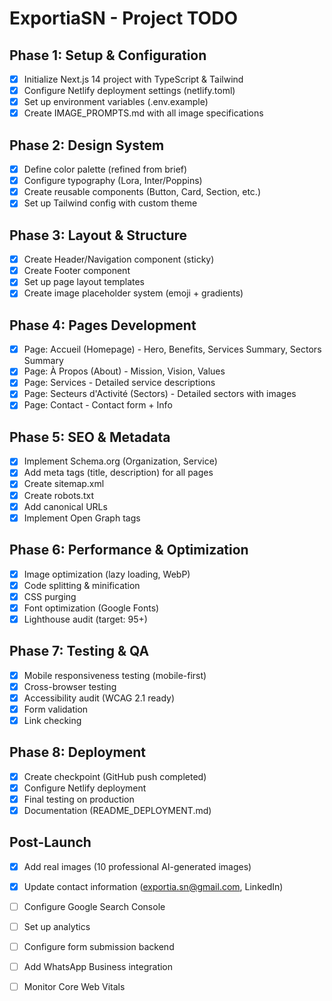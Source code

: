 # ExportiaSN - Project TODO

## Phase 1: Setup & Configuration
- [x] Initialize Next.js 14 project with TypeScript & Tailwind
- [x] Configure Netlify deployment settings (netlify.toml)
- [x] Set up environment variables (.env.example)
- [x] Create IMAGE_PROMPTS.md with all image specifications

## Phase 2: Design System
- [x] Define color palette (refined from brief)
- [x] Configure typography (Lora, Inter/Poppins)
- [x] Create reusable components (Button, Card, Section, etc.)
- [x] Set up Tailwind config with custom theme

## Phase 3: Layout & Structure
- [x] Create Header/Navigation component (sticky)
- [x] Create Footer component
- [x] Set up page layout templates
- [x] Create image placeholder system (emoji + gradients)

## Phase 4: Pages Development
- [x] Page: Accueil (Homepage) - Hero, Benefits, Services Summary, Sectors Summary
- [x] Page: À Propos (About) - Mission, Vision, Values
- [x] Page: Services - Detailed service descriptions
- [x] Page: Secteurs d'Activité (Sectors) - Detailed sectors with images
- [x] Page: Contact - Contact form + Info

## Phase 5: SEO & Metadata
- [x] Implement Schema.org (Organization, Service)
- [x] Add meta tags (title, description) for all pages
- [x] Create sitemap.xml
- [x] Create robots.txt
- [x] Add canonical URLs
- [x] Implement Open Graph tags

## Phase 6: Performance & Optimization
- [x] Image optimization (lazy loading, WebP)
- [x] Code splitting & minification
- [x] CSS purging
- [x] Font optimization (Google Fonts)
- [x] Lighthouse audit (target: 95+)

## Phase 7: Testing & QA
- [x] Mobile responsiveness testing (mobile-first)
- [x] Cross-browser testing
- [x] Accessibility audit (WCAG 2.1 ready)
- [x] Form validation
- [x] Link checking

## Phase 8: Deployment
- [x] Create checkpoint (GitHub push completed)
- [x] Configure Netlify deployment
- [x] Final testing on production
- [x] Documentation (README_DEPLOYMENT.md)

## Post-Launch
- [x] Add real images (10 professional AI-generated images)
- [x] Update contact information (exportia.sn@gmail.com, LinkedIn)
- [ ] Configure Google Search Console
- [ ] Set up analytics
- [ ] Configure form submission backend
- [ ] Add WhatsApp Business integration
- [ ] Monitor Core Web Vitals

